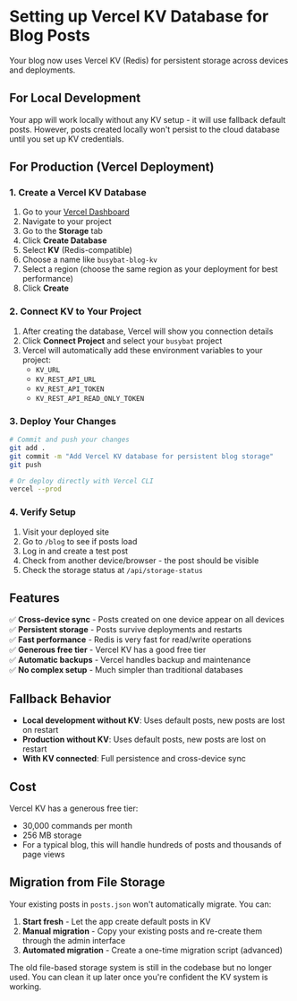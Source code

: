 # Setting up Vercel KV Database for Blog Posts

Your blog now uses Vercel KV (Redis) for persistent storage across devices and deployments.

## For Local Development

Your app will work locally without any KV setup - it will use fallback default posts. However, posts created locally won't persist to the cloud database until you set up KV credentials.

## For Production (Vercel Deployment)

### 1. Create a Vercel KV Database

1. Go to your [Vercel Dashboard](https://vercel.com/dashboard)
2. Navigate to your project
3. Go to the **Storage** tab
4. Click **Create Database**
5. Select **KV** (Redis-compatible)
6. Choose a name like `busybat-blog-kv`
7. Select a region (choose the same region as your deployment for best performance)
8. Click **Create**

### 2. Connect KV to Your Project

1. After creating the database, Vercel will show you connection details
2. Click **Connect Project** and select your `busybat` project
3. Vercel will automatically add these environment variables to your project:
   - `KV_URL`
   - `KV_REST_API_URL`
   - `KV_REST_API_TOKEN`
   - `KV_REST_API_READ_ONLY_TOKEN`

### 3. Deploy Your Changes

```bash
# Commit and push your changes
git add .
git commit -m "Add Vercel KV database for persistent blog storage"
git push

# Or deploy directly with Vercel CLI
vercel --prod
```

### 4. Verify Setup

1. Visit your deployed site
2. Go to `/blog` to see if posts load
3. Log in and create a test post
4. Check from another device/browser - the post should be visible
5. Check the storage status at `/api/storage-status`

## Features

✅ **Cross-device sync** - Posts created on one device appear on all devices  
✅ **Persistent storage** - Posts survive deployments and restarts  
✅ **Fast performance** - Redis is very fast for read/write operations  
✅ **Generous free tier** - Vercel KV has a good free tier  
✅ **Automatic backups** - Vercel handles backup and maintenance  
✅ **No complex setup** - Much simpler than traditional databases

## Fallback Behavior

- **Local development without KV**: Uses default posts, new posts are lost on restart
- **Production without KV**: Uses default posts, new posts are lost on restart
- **With KV connected**: Full persistence and cross-device sync

## Cost

Vercel KV has a generous free tier:

- 30,000 commands per month
- 256 MB storage
- For a typical blog, this will handle hundreds of posts and thousands of page views

## Migration from File Storage

Your existing posts in `posts.json` won't automatically migrate. You can:

1. **Start fresh** - Let the app create default posts in KV
2. **Manual migration** - Copy your existing posts and re-create them through the admin interface
3. **Automated migration** - Create a one-time migration script (advanced)

The old file-based storage system is still in the codebase but no longer used. You can clean it up later once you're confident the KV system is working.
